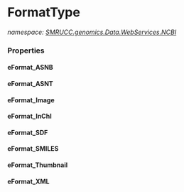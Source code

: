 ﻿# FormatType
_namespace: [SMRUCC.genomics.Data.WebServices.NCBI](./index.md)_






### Properties

#### eFormat_ASNB

#### eFormat_ASNT

#### eFormat_Image

#### eFormat_InChI

#### eFormat_SDF

#### eFormat_SMILES

#### eFormat_Thumbnail

#### eFormat_XML

